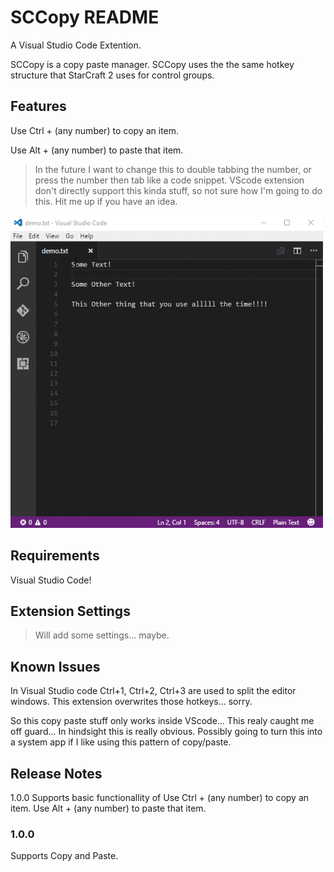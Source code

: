 # SCCopy README
A Visual Studio Code Extention.

SCCopy is a copy paste manager. SCCopy uses the the same hotkey structure that StarCraft 2 uses for control groups.

## Features

Use Ctrl + (any number) to copy an item.

Use Alt + (any number) to paste that item.

>In the future I want to change this to double tabbing the number, or press the number then tab like a code snippet. VScode extension don't directly support this kinda stuff, so not sure how I'm going to do this. Hit me up if you have an idea.  

![Use Extension](https://raw.githubusercontent.com/CalebOuellette/SCCopy/master/demo.gif)

## Requirements

Visual Studio Code!

## Extension Settings

>Will add some settings... maybe.

## Known Issues

In Visual Studio code Ctrl+1, Ctrl+2, Ctrl+3 are used to split the editor windows. This extension overwrites those hotkeys... sorry. 

So this copy paste stuff only works inside VScode... This realy caught me off guard... In hindsight this is really obvious. Possibly going to turn this into a system app if I like using this pattern of copy/paste. 

## Release Notes

1.0.0 Supports basic functionallity of 
Use Ctrl + (any number) to copy an item.
Use Alt + (any number) to paste that item.


### 1.0.0

Supports Copy and Paste.
